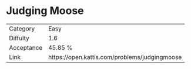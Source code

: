 # Judging Moose

<table>
    <tr>
        <td>Category</td>
        <td>Easy</td>
    </tr>
    <tr>
        <td>Diffulty</td>
        <td>1.6</td>
    </tr>
    <tr>
        <td>Acceptance</td>
        <td>45.85 %</td>
    </tr>
    <tr>
        <td>Link</td>
        <td>https://open.kattis.com/problems/judgingmoose</td>
    </tr>
</table>